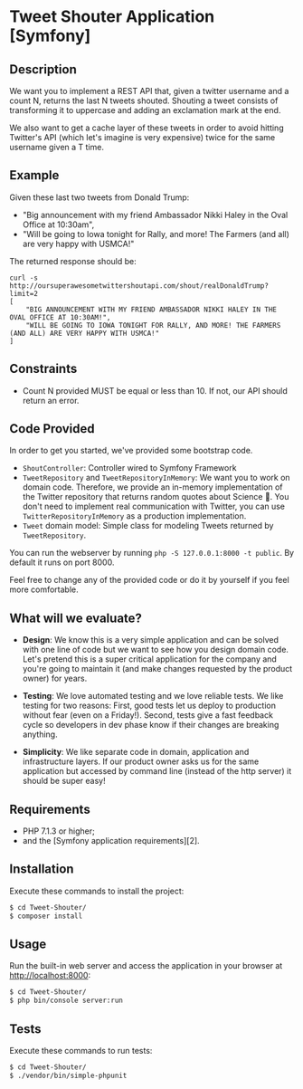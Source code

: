 Tweet Shouter Application [Symfony]
==================================

## Description
We want you to implement a REST API that, given a twitter username and a count N, returns the last N tweets shouted. 
Shouting a tweet consists of transforming it to uppercase and adding an exclamation mark at the end. 

We also want to get a cache layer of these tweets in order to avoid hitting Twitter's API (which let's imagine is very expensive) twice for the same username given a T time.

## Example 

Given these last two tweets from Donald Trump:
- "Big announcement with my friend Ambassador Nikki Haley in the Oval Office at 10:30am",
- "Will be going to Iowa tonight for Rally, and more! The Farmers (and all) are very happy with USMCA!"

The returned response should be:
```
curl -s http://oursuperawesometwittershoutapi.com/shout/realDonaldTrump?limit=2
[
    "BIG ANNOUNCEMENT WITH MY FRIEND AMBASSADOR NIKKI HALEY IN THE OVAL OFFICE AT 10:30AM!",
    "WILL BE GOING TO IOWA TONIGHT FOR RALLY, AND MORE! THE FARMERS (AND ALL) ARE VERY HAPPY WITH USMCA!"
]
```

## Constraints 
- Count N provided MUST be equal or less than 10. If not, our API should return an error.

## Code Provided
In order to get you started, we've provided some bootstrap code.
- `ShoutController`: Controller wired to Symfony Framework
- `TweetRepository` and `TweetRepositoryInMemory`: We want you to work on domain code. Therefore, we provide an in-memory implementation of the Twitter repository that returns random quotes about Science 🧐. 
You don't need to implement real communication with Twitter, you can use `TwitterRepositoryInMemory` as a production implementation.
- `Tweet` domain model: Simple class for modeling Tweets returned by `TweetRepository`.

You can run the webserver by running `php -S 127.0.0.1:8000 -t public`. By default it runs on port 8000.

Feel free to change any of the provided code or do it by yourself if you feel more comfortable.

## What will we evaluate?
* **Design**: We know this is a very simple application and can be solved with one line of code but we want to see how you design domain code. 
Let's pretend this is a super critical application for the company and you're going to maintain it 
(and make changes requested by the product owner) for years.

* **Testing**: We love automated testing and we love reliable tests. We like testing for two reasons: First, good tests let us deploy to production without fear (even on a Friday!). Second, tests give a fast feedback cycle so developers in dev phase know if their changes are breaking anything.

* **Simplicity**: We like separate code in domain, application and infrastructure layers. 
If our product owner asks us for the same application 
but accessed by command line (instead of the http server) it should be super easy!

## Requirements

  * PHP 7.1.3 or higher;
  * and the [Symfony application requirements][2].

## Installation

Execute these commands to install the project:

```bash
$ cd Tweet-Shouter/
$ composer install
```

## Usage

Run the built-in web server and access the application in your browser at <http://localhost:8000>:

```bash
$ cd Tweet-Shouter/
$ php bin/console server:run
```

## Tests

Execute these commands to run tests:

```bash
$ cd Tweet-Shouter/
$ ./vendor/bin/simple-phpunit
```